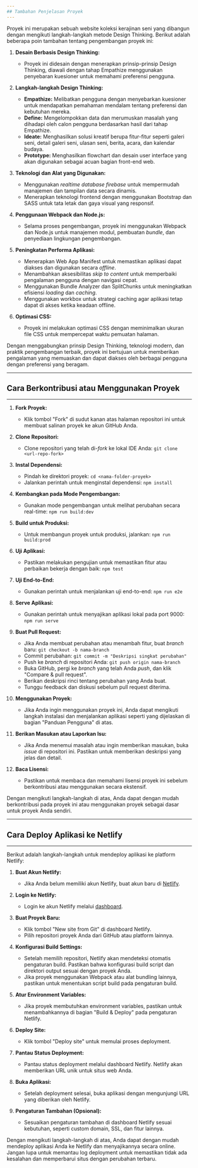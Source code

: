 ```yaml
---
## Tambahan Penjelasan Proyek
---
```


Proyek ini merupakan sebuah website koleksi kerajinan seni yang dibangun dengan mengikuti langkah-langkah metode Design Thinking. Berikut adalah beberapa poin tambahan tentang pengembangan proyek ini:

1. **Desain Berbasis Design Thinking:**
   - Proyek ini didesain dengan menerapkan prinsip-prinsip Design Thinking, diawali dengan tahap Empathize menggunakan penyebaran kuesioner untuk memahami preferensi pengguna.

2. **Langkah-langkah Design Thinking:**
   - **Empathize:** Melibatkan pengguna dengan menyebarkan kuesioner untuk mendapatkan pemahaman mendalam tentang preferensi dan kebutuhan mereka.
   - **Define:** Mengelompokkan data dan merumuskan masalah yang dihadapi oleh calon pengguna berdasarkan hasil dari tahap Empathize.
   - **Ideate:** Menghasilkan solusi kreatif berupa fitur-fitur seperti galeri seni, detail galeri seni, ulasan seni, berita, acara, dan kalendar budaya.
   - **Prototype:** Menghasilkan flowchart dan desain user interface yang akan digunakan sebagai acuan bagian front-end web.

3. **Teknologi dan Alat yang Digunakan:**
   - Menggunakan _realtime database firebase_ untuk mempermudah manajemen dan tampilan data secara dinamis.
   - Menerapkan teknologi frontend dengan menggunakan Bootstrap dan SASS untuk tata letak dan gaya visual yang responsif.

4. **Penggunaan Webpack dan Node.js:**
   - Selama proses pengembangan, proyek ini menggunakan Webpack dan Node.js untuk manajemen modul, pembuatan _bundle_, dan penyediaan lingkungan pengembangan.

5. **Peningkatan Performa Aplikasi:**
   - Menerapkan Web App Manifest untuk memastikan aplikasi dapat diakses dan digunakan secara _offline_.
   - Menambahkan aksesibilitas _skip to content_ untuk memperbaiki pengalaman pengguna dengan navigasi cepat.
   - Menggunakan Bundle Analyzer dan SplitChunks untuk meningkatkan efisiensi _loading_ dan _caching_.
   - Menggunakan workbox untuk strategi caching agar aplikasi tetap dapat di akses ketika keadaan offline.

6. **Optimasi CSS:**
   - Proyek ini melakukan optimasi CSS dengan meminimalkan ukuran file CSS untuk mempercepat waktu pemuatan halaman.

Dengan menggabungkan prinsip Design Thinking, teknologi modern, dan praktik pengembangan terbaik, proyek ini bertujuan untuk memberikan pengalaman yang memuaskan dan dapat diakses oleh berbagai pengguna dengan preferensi yang beragam.

---
## Cara Berkontribusi atau Menggunakan Proyek
---

1. **Fork Proyek:**
   - Klik tombol "Fork" di sudut kanan atas halaman repositori ini untuk membuat salinan proyek ke akun GitHub Anda.

2. **Clone Repositori:**
   - Clone repositori yang telah di-_fork_ ke lokal IDE Anda: `git clone <url-repo-fork>`

3. **Instal Dependensi:**
   - Pindah ke direktori proyek: `cd <nama-folder-proyek>`
   - Jalankan perintah untuk menginstal dependensi: `npm install`

4. **Kembangkan pada Mode Pengembangan:**
   - Gunakan mode pengembangan untuk melihat perubahan secara real-time: `npm run build:dev`

5. **Build untuk Produksi:**
   - Untuk membangun proyek untuk produksi, jalankan: `npm run build:prod`

6. **Uji Aplikasi:**
   - Pastikan melakukan pengujian untuk memastikan fitur atau perbaikan bekerja dengan baik: `npm test`

7. **Uji End-to-End:**
   - Gunakan perintah untuk menjalankan uji end-to-end: `npm run e2e`

8. **Serve Aplikasi:**
   - Gunakan perintah untuk menyajikan aplikasi lokal pada port 9000: `npm run serve`

9. **Buat Pull Request:**
   - Jika Anda membuat perubahan atau menambah fitur, buat _branch_ baru: `git checkout -b nama-branch`
   - Commit perubahan: `git commit -m "Deskripsi singkat perubahan"`
   - Push ke _branch_ di repositori Anda: `git push origin nama-branch`
   - Buka GitHub, pergi ke _branch_ yang telah Anda _push_, dan klik "Compare & pull request".
   - Berikan deskripsi rinci tentang perubahan yang Anda buat.
   - Tunggu feedback dan diskusi sebelum pull request diterima.

10. **Menggunakan Proyek:**
    - Jika Anda ingin menggunakan proyek ini, Anda dapat mengikuti langkah instalasi dan menjalankan aplikasi seperti yang dijelaskan di bagian "Panduan Pengguna" di atas.

11. **Berikan Masukan atau Laporkan Isu:**
    - Jika Anda menemui masalah atau ingin memberikan masukan, buka _issue_ di repositori ini. Pastikan untuk memberikan deskripsi yang jelas dan detail.

12. **Baca Lisensi:**
    - Pastikan untuk membaca dan memahami lisensi proyek ini sebelum berkontribusi atau menggunakan secara ekstensif.

Dengan mengikuti langkah-langkah di atas, Anda dapat dengan mudah berkontribusi pada proyek ini atau menggunakan proyek sebagai dasar untuk proyek Anda sendiri.

---
## Cara Deploy Aplikasi ke Netlify
---

Berikut adalah langkah-langkah untuk mendeploy aplikasi ke platform Netlify:

1. **Buat Akun Netlify:**
   - Jika Anda belum memiliki akun Netlify, buat akun baru di [Netlify](https://www.netlify.com/).

2. **Login ke Netlify:**
   - Login ke akun Netlify melalui [dashboard](https://app.netlify.com/).

3. **Buat Proyek Baru:**
   - Klik tombol "New site from Git" di dashboard Netlify.
   - Pilih repositori proyek Anda dari GitHub atau platform lainnya.

4. **Konfigurasi Build Settings:**
   - Setelah memilih repositori, Netlify akan mendeteksi otomatis pengaturan build. Pastikan bahwa konfigurasi build script dan direktori output sesuai dengan proyek Anda.
   - Jika proyek menggunakan Webpack atau alat bundling lainnya, pastikan untuk menentukan script build pada pengaturan build.

5. **Atur Environment Variables:**
   - Jika proyek membutuhkan environment variables, pastikan untuk menambahkannya di bagian "Build & Deploy" pada pengaturan Netlify.

6. **Deploy Site:**
   - Klik tombol "Deploy site" untuk memulai proses deployment.

7. **Pantau Status Deployment:**
   - Pantau status deployment melalui dashboard Netlify. Netlify akan memberikan URL unik untuk situs web Anda.

8. **Buka Aplikasi:**
   - Setelah deployment selesai, buka aplikasi dengan mengunjungi URL yang diberikan oleh Netlify.

9. **Pengaturan Tambahan (Opsional):**
   - Sesuaikan pengaturan tambahan di dashboard Netlify sesuai kebutuhan, seperti custom domain, SSL, dan fitur lainnya.

Dengan mengikuti langkah-langkah di atas, Anda dapat dengan mudah mendeploy aplikasi Anda ke Netlify dan menyajikannya secara online. Jangan lupa untuk memantau log deployment untuk memastikan tidak ada kesalahan dan memperbarui situs dengan perubahan terbaru.

